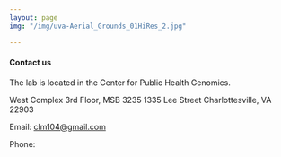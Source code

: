 ```yaml
---
layout: page
img: "/img/uva-Aerial_Grounds_01HiRes_2.jpg"

---
```



#### Contact us 

The lab is located in the Center for Public Health Genomics.

West Complex
3rd Floor, MSB 3235
1335 Lee Street
Charlottesville, VA 22903

Email: clm104@gmail.com

Phone: 
